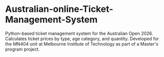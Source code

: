 # Australian-online-Ticket-Management-System
Python-based ticket management system for the Australian Open 2026. Calculates ticket prices by type, age category, and quantity. Developed for the MN404 unit at Melbourne Institute of Technology as part of a Master's program project.
